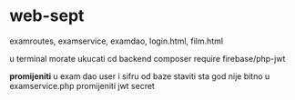 # web-sept

examroutes, examservice, examdao, login.html, film.html

u terminal morate ukucati
cd backend
composer require firebase/php-jwt


**promijeniti** 
u exam dao user i sifru od baze staviti sta god nije bitno
u examservice.php promijeniti jwt secret
